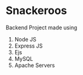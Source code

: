 # Snackeroos
Backend Project made using 
1. Node JS
2. Express JS
3. Ejs
4. MySQL
5. Apache Servers

